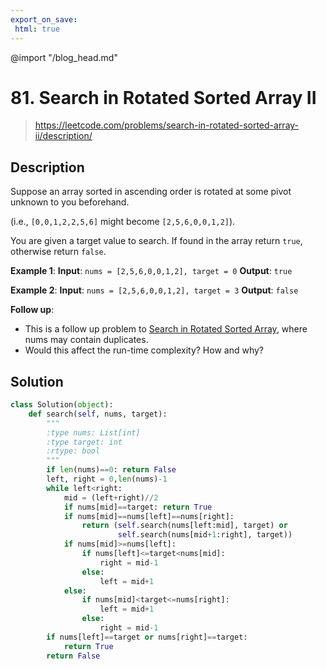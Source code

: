 ```yaml
---
export_on_save:
 html: true
---
```


@import "/blog_head.md"

# 81. Search in Rotated Sorted Array II

> <https://leetcode.com/problems/search-in-rotated-sorted-array-ii/description/>

## Description

Suppose an array sorted in ascending order is rotated at some pivot unknown to you beforehand.

(i.e., `[0,0,1,2,2,5,6]` might become `[2,5,6,0,0,1,2]`).

You are given a target value to search. If found in the array return `true`, otherwise return `false`.

**Example 1**:
**Input**: `nums = [2,5,6,0,0,1,2], target = 0`
**Output**: `true`

**Example 2**:
**Input**: `nums = [2,5,6,0,0,1,2], target = 3`
**Output**: `false`

**Follow up**:
- This is a follow up problem to [Search in Rotated Sorted Array](https://leetcode.com/problems/search-in-rotated-sorted-array/description/), where nums may contain duplicates.
- Would this affect the run-time complexity? How and why?

## Solution

```python {class=line-numbers}
class Solution(object):
    def search(self, nums, target):
        """
        :type nums: List[int]
        :type target: int
        :rtype: bool
        """
        if len(nums)==0: return False
        left, right = 0,len(nums)-1
        while left<right:
            mid = (left+right)//2
            if nums[mid]==target: return True
            if nums[mid]==nums[left]==nums[right]:
                return (self.search(nums[left:mid], target) or 
                        self.search(nums[mid+1:right], target))
            if nums[mid]>=nums[left]:
                if nums[left]<=target<nums[mid]:
                    right = mid-1
                else:
                    left = mid+1
            else:
                if nums[mid]<target<=nums[right]:
                    left = mid+1
                else:
                    right = mid-1
        if nums[left]==target or nums[right]==target:
            return True
        return False
```

